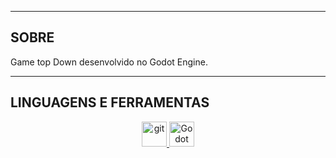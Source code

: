 <hr><h2 align="left">SOBRE</h2>
<p align="left">
    Game top Down desenvolvido no Godot Engine.
</p>

<hr><h2 align="left">LINGUAGENS E FERRAMENTAS</h2>
<p align="center">
    <a href="https://git-scm.com/" target="_blank" rel="noreferrer">
        <img src="https://www.vectorlogo.zone/logos/git-scm/git-scm-icon.svg" alt="git" width="40" height="40"/>
    </a>
    <a href="https://godotengine.org/" target="_blank" rel="noreferrer">
        <img src="https://godotengine.org/assets/favicon.svg" alt="Godot Engine" width="40" height="40"/>
    </a>
</p>